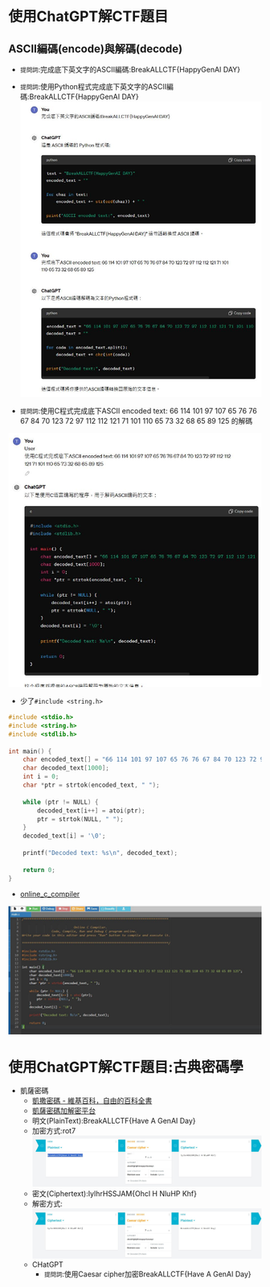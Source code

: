 # 使用ChatGPT解CTF題目
## ASCII編碼(encode)與解碼(decode)
- `提問詞`:完成底下英文字的ASCII編碼:BreakALLCTF{HappyGenAI DAY}
- `提問詞`:使用Python程式完成底下英文字的ASCII編碼:BreakALLCTF{HappyGenAI DAY}
![ChatGPT_decode_2.JPG](ChatGPT_decode_2.JPG)

- `提問詞`:使用C程式完成底下ASCII encoded text: 66 114 101 97 107 65 76 76 67 84 70 123 72 97 112 112 121 71 101 110 65 73 32 68 65 89 125 的解碼

![ChatGPT_decode_1.JPG](ChatGPT_decode_1.JPG)

- 少了`#include <string.h>`
```c
#include <stdio.h>
#include <string.h>
#include <stdlib.h>

int main() {
    char encoded_text[] = "66 114 101 97 107 65 76 76 67 84 70 123 72 97 112 112 121 71 101 110 65 73 32 68 65 89 125";
    char decoded_text[1000];
    int i = 0;
    char *ptr = strtok(encoded_text, " ");

    while (ptr != NULL) {
        decoded_text[i++] = atoi(ptr);
        ptr = strtok(NULL, " ");
    }
    decoded_text[i] = '\0';

    printf("Decoded text: %s\n", decoded_text);

    return 0;
}
```
- [online_c_compiler](https://www.onlinegdb.com/online_c_compiler)

![ChatGPT_decode_C.JPG](ChatGPT_decode_C.JPG)

# 使用ChatGPT解CTF題目:古典密碼學
- 凱薩密碼
  - [凱撒密碼 - 維基百科，自由的百科全書](https://zh.wikipedia.org/zh-tw/%E5%87%B1%E6%92%92%E5%AF%86%E7%A2%BC)
  - [凱薩密碼加解密平台](https://cryptii.com/pipes/caesar-cipher)
  - 明文(PlainText):BreakALLCTF{Have A GenAI Day}
  - 加密方式:rot7 
![Caesar_cipher_1](./pics/Caesar_cipher_1.JPG)
  - 密文(Ciphertext):IylhrHSSJAM{Ohcl H NluHP Khf}
  - 解密方式:
![Caesar_cipher_2](./pics/Caesar_cipher_2.JPG)
  - CHatGPT
    - `提問詞`:使用Caesar cipher加密BreakALLCTF{Have A GenAI Day} 










